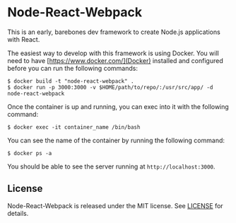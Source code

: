 # Node-React-Webpack

This is an early, barebones dev framework to create Node.js applications with React.

The easiest way to develop with this framework is using Docker. You will need to have [https://www.docker.com/](Docker) installed and configured before you can run the following commands:

    $ docker build -t "node-react-webpack" .
    $ docker run -p 3000:3000 -v $HOME/path/to/repo/:/usr/src/app/ -d node-react-webpack

Once the container is up and running, you can exec into it with the following command:

    $ docker exec -it container_name /bin/bash

You can see the name of the container by running the following command:

    $ docker ps -a

You should be able to see the server running at `http://localhost:3000`.

## License

Node-React-Webpack is released under the MIT license. See [LICENSE](LICENSE) for details.
